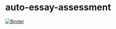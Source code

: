 # auto-essay-assessment

[![Binder](https://mybinder.org/badge_logo.svg)](https://mybinder.org/v2/gh/jimmyhu4/auto-essay-assessment/master)
